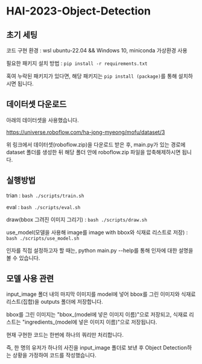 # HAI-2023-Object-Detection

## 초기 세팅
코드 구현 환경 : wsl ubuntu-22.04 && Windows 10, miniconda 가상환경 사용

필요한 패키지 설치 방법 : ```pip install -r requirements.txt```

혹여 누락된 패키지가 있다면, 해당 패키지는 ```pip install (package)```를 통해 설치하시면 됩니다.

## 데이터셋 다운로드
아래의 데이터셋을 사용했습니다.

https://universe.roboflow.com/ha-jong-myeong/mofu/dataset/3

위 링크에서 데이터셋(roboflow.zip)을 다운로드 받은 후, 
main.py가 있는 경로에 dataset 폴더를 생성한 뒤 해당 폴더 안에 roboflow.zip 파일을 압축해제하시면 됩니다.


## 실행방법
trian : ```bash ./scripts/train.sh```

eval : ```bash ./scripts/eval.sh```

draw(bbox 그려진 이미지 그리기) : ```bash ./scripts/draw.sh```

use_model(모델을 사용해 image를 image with bbox와 식재료 리스트로 저장) : ```bash ./scripts/use_model.sh```


인자를 직접 설정하고자 할 때는, python main.py --help를 통해 인자에 대한 설명을 볼 수 있습니다.


## 모델 사용 관련
input_image 폴더 내의 마지막 이미지를 model에 넣어 bbox를 그린 이미지와 식재료 리스트(집합)을 outputs 폴더에 저장합니다.

bbox를 그린 이미지는 "bbox_(model에 넣은 이미지 이름)"으로 저장되고, 식재료 리스트는 "ingredients_(model에 넣은 이미지 이름)"으로 저장됩니다.

현재 구현한 코드는 한번에 하나의 쿼리만 처리합니다.

즉, 한 명의 유저가 하나의 사진을 input_image 폴더로 보낸 후 Object Detection하는 상황을 가정하여 코드를 작성했습니다.
